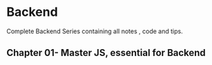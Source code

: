# Backend
Complete Backend Series containing all notes , code and tips.
## Chapter 01- Master JS, essential for Backend